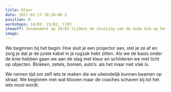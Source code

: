 ```yaml
---
title: Kleur
date: 2017-01-17 10:20:00 Z
position: 0
workshops: 14/02, 21/02, 7/03
showoff: Toonmoment op 10/03 tijdens de sluiting van de oude bib op het Zuid.
image: 
---
```


We beginnen bij het begin: Hoe sluit je een projector aan, stel je ze af en zorg je dat je de juiste kabel in je rugzak hebt zitten. Als we de basis onder de knie hebben gaan we aan de slag met kleur en schilderen we met licht op objecten. Blokken, zetels, bomen, auto’s: als het maar niet vlak is.

We nemen tijd om zelf iets te maken die we uiteindelijk kunnen beamen op straat. We beginnen met wat klooien maar de coaches schaven bij tot het iets mooi wordt.
